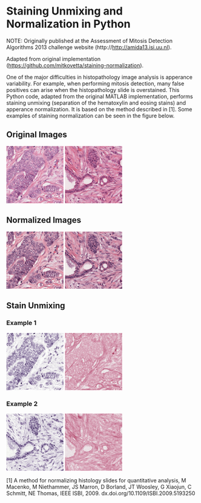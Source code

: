 # Staining Unmixing and Normalization in Python

NOTE: Originally published at the Assessment of Mitosis Detection Algorithms 2013 challenge website (http://http://amida13.isi.uu.nl).

Adapted from original implementation (https://github.com/mitkovetta/staining-normalization).

One of the major difficulties in histopathology image analysis is apperance variability. 
For example, when performing mitosis detection, many false positives can arise when the histopathology slide is overstained. 
This Python code, adapted from the original MATLAB implementation, performs staining unmixing (separation of the hematoxylin and eosing stains) and apperance normalization. 
It is based on the method described in [1]. Some examples of staining normalization can be seen in the figure below.

## Original Images

<img src='example1.png' width='30%'>
<img src='example2.png' width='30%'>

## Normalized Images

<img src='norm1.png' width='30%'>
<img src='norm2.png' width='30%'>

## Stain Unmixing

### Example 1

<img src='norm1_H.png' width='30%'>
<img src='norm1_E.png' width='30%'>

### Example 2

<img src='norm2_H.png' width='30%'>
<img src='norm2_E.png' width='30%'>


[1] A method for normalizing histology slides for quantitative analysis, M Macenko, M Niethammer, JS Marron, D Borland, JT Woosley, G Xiaojun, C Schmitt, NE Thomas, IEEE ISBI, 2009. dx.doi.org/10.1109/ISBI.2009.5193250

